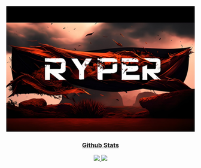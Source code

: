 <section  height="200px" align="center" class="first"><a href="https://github.com/ZeroRyper"><img src="./assets/zyro-image.png" alt="My Name Is Ryper but you can call me ZeroRyper"/></section>

<div align="center"> 
  <h3> Github Stats</h3>
  <img height="180em" src="https://github-readme-stats.vercel.app/api?username=ZeroRyper&show_icons=true&theme=tokyonight"/>
  <img height="180em" src="https://github-readme-stats.vercel.app/api/top-langs/?username=ZeroRyper&layout=compact&theme=tokyonight"/> 
</div>

